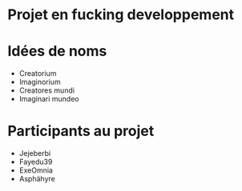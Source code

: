Projet en fucking developpement
=======

Idées de noms
====

- Creatorium
- Imaginorium
- Creatores mundi
- Imaginari mundeo

Participants au projet
===

- Jejeberbi
- Fayedu39
- ExeOmnia
- Asphähyre
